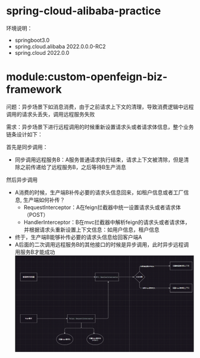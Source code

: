 # spring-cloud-alibaba-practice
环境说明：
- springboot3.0
- spring.cloud.alibaba 2022.0.0.0-RC2
- spring.cloud 2022.0.0

# module:custom-openfeign-biz-framework
问题：异步场景下如消息消费，由于之前请求上下文的清理，导致消费逻辑中远程调用的请求头丢失，调用远程服务失败

需求：异步场景下进行远程调用的时候重新设置请求头或者请求体信息，整个业务链条设计如下：

首先是同步调用：
- 同步调用远程服务B：A服务普通请求执行结束，请求上下文被清除，但是清除之前传递给了远程服务B，之后等待B生产消息

然后异步调用
- A消费的时候，生产端B补传必要的请求头信息回来，如租户信息或者工厂信息, 生产端如何补传？
  - RequestInterceptor：A在feign拦截器中统一设置请求头或者请求体（POST）
  - HandlerInterceptor：B在mvc拦截器中解析feign的请求头或者请求体，并根据请求头重新设置上下文信息：如用户信息，租户信息
- 终于，生产端B能够补传必要的请求头信息给回客户端A
- A后面的二次调用远程服务B的其他接口的时候是异步调用，此时异步远程调用服务B才能成功
![img.png](pic/img.png)
